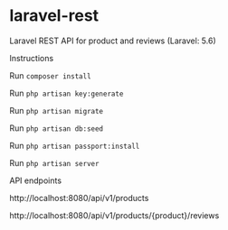 # laravel-rest
Laravel REST API for product and reviews (Laravel: 5.6)

Instructions 

Run `composer install`

Run `php artisan key:generate`

Run `php artisan migrate`

Run `php artisan db:seed`

Run `php artisan passport:install`

Run `php artisan server`


API endpoints

http://localhost:8080/api/v1/products

http://localhost:8080/api/v1/products/{product}/reviews
